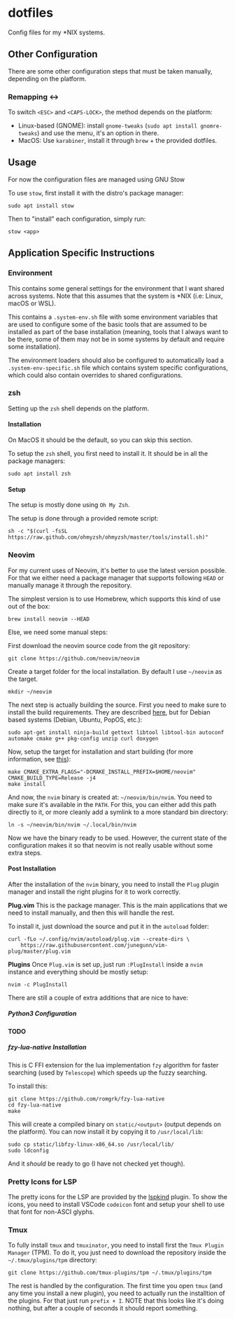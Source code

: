 # dotfiles
Config files for my *NIX systems.

## Other Configuration
There are some other configuration steps that must be taken manually, depending
on the platform.

### Remapping <ESC> <-> <CAPS-LOCK>

To switch `<ESC>` and `<CAPS-LOCK>`, the method depends on the platform:

* Linux-based (GNOME): install `gnome-tweaks` (`sudo apt install gnomre-tweaks`) and use the menu, it's an option in there.
* MacOS: Use `karabiner`, install it through `brew` + the provided dotfiles.

## Usage
For now the configuration files are managed using GNU Stow

To use `stow`, first install it with the distro's package manager:

```terminal
sudo apt install stow
```

Then to "install" each configuration, simply run:

```terminal
stow <app>
```


## Application Specific Instructions

### Environment
This contains some general settings for the environment that I want shared across systems.
Note that this assumes that the system is *NIX (i.e: Linux, macOS or WSL).

This contains a `.system-env.sh` file with some environment variables that are
used to configure some of the basic tools that are assumed to be installed as part 
of the base installation (meaning, tools that I always want to be there, some of them
may not be in some systems by default and require some installation).

The environment loaders should also be configured to automatically load a `.system-env-specific.sh` file which contains system specific configurations, which could also
contain overrides to shared configurations.


### zsh
Setting up the `zsh` shell depends on the platform.

#### Installation
On MacOS it should be the default, so you can skip this section.

To setup the `zsh` shell, you first need to install it.
It should be in all the package managers:

```terminal
sudo apt install zsh
```

#### Setup
The setup is mostly done using `Oh My Zsh`.

The setup is done through a provided remote script:

```terminal
sh -c "$(curl -fsSL https://raw.github.com/ohmyzsh/ohmyzsh/master/tools/install.sh)"
```

### Neovim

For my current uses of Neovim, it's better to use the latest version possible.
For that we either need a package manager that supports following `HEAD` or manually
manage it through the repository.

The simplest version is to use Homebrew, which supports this kind of use out of the box:

```terminal
brew install neovim --HEAD
```

Else, we need some manual steps:

First download the neovim source code from the git repository:

```terminal
git clone https://github.com/neovim/neovim
```

Create a target folder for the local installation.
By default I use `~/neovim` as the target.

```terminal
mkdir ~/neovim
```

The next step is actually building the source.
First you need to make sure to install the build requirements.
They are described [here](https://github.com/neovim/neovim/wiki/Building-Neovim#build-prerequisites),
but for Debian based systems (Debian, Ubuntu, PopOS, etc.):


```terminal
sudo apt-get install ninja-build gettext libtool libtool-bin autoconf automake cmake g++ pkg-config unzip curl doxygen
```

Now, setup the target for installation and start building (for more information, see [this](https://github.com/neovim/neovim/wiki/Installing-Neovim#install-from-source)):

```terminal
make CMAKE_EXTRA_FLAGS="-DCMAKE_INSTALL_PREFIX=$HOME/neovim"  CMAKE_BUILD_TYPE=Release -j4
make install
```

And now, the `nvim` binary is created at: `~/neovim/bin/nvim`.
You need to make sure it's available in the `PATH`.
For this, you can either add this path directly to it, or more cleanly add
a symlink to a more standard bin directory:

```terminal
ln -s ~/neovim/bin/nvim ~/.local/bin/nvim
```

Now we have the binary ready to be used.
However, the current state of the configuration makes it so that neovim is not
really usable without some extra steps.

#### Post Installation

After the installation of the `nvim` binary, you need to install the `Plug` plugin manager
and install the right plugins for it to work correctly.

**Plug.vim**
This is the package manager.
This is the main applications that we need to install manually, and then this
will handle the rest.

To install it, just download the source and put it in the `autoload` folder:


```terminal
curl -fLo ~/.config/nvim/autoload/plug.vim --create-dirs \
    https://raw.githubusercontent.com/junegunn/vim-plug/master/plug.vim
```

**Plugins**
Once `Plug.vim` is set up, just run `:PlugInstall` inside a `nvim` instance and
everything should be mostly setup:

```terminal
nvim -c PlugInstall
```

There are still a couple of extra additions that are nice to have:

##### Python3 Configuration
**TODO**

##### fzy-lua-native Installation
This is C FFI extension for the lua implementation `fzy` algorithm for faster
searching (used by `Telescope`) which speeds up the fuzzy searching.

To install this:

```terminal
git clone https://github.com/romgrk/fzy-lua-native
cd fzy-lua-native
make
```

This will create a compiled binary on `static/<output>` (output depends on the platform).
You can now install it by copying it to `/usr/local/lib`:


```terminal
sudo cp static/libfzy-linux-x86_64.so /usr/local/lib/
sudo ldconfig
```

And it _should_ be ready to go (I have not checked yet though).


### Pretty Icons for LSP

The pretty icons for the LSP are provided by the [lspkind](https://github.com/onsails/lspkind-nvim) plugin.
To show the icons, you need to install VSCode `codeicon` font and setup your shell to use that font for non-ASCI glyphs.

### Tmux

To fully install `tmux` and `tmuxinator`, you need to install first the `Tmux Plugin Manager` (TPM).
To do it, you just need to download the repository inside the `~/.tmux/plugins/tpm` directory:


```terminal
git clone https://github.com/tmux-plugins/tpm ~/.tmux/plugins/tpm
```

The rest is handled by the configuration.
The first time you open `tmux` (and any time you install a new plugin), you need
to actually run the installtion of the plugins.
For that just run `prefix + I`.
NOTE that this looks like it's doing nothing, but after a couple of seconds it should report something.

